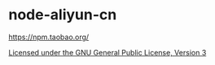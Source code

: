 # node-aliyun-cn

https://npm.taobao.org/

[Licensed under the GNU General Public License, Version 3](http://www.gnu.org/licenses/gpl-3.0.html)
